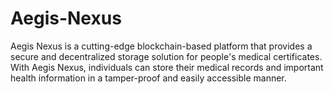 # Aegis-Nexus
Aegis Nexus is a cutting-edge blockchain-based platform that provides a secure and decentralized storage solution for people's medical certificates. With Aegis Nexus, individuals can store their medical records and important health information in a tamper-proof and easily accessible manner. 
